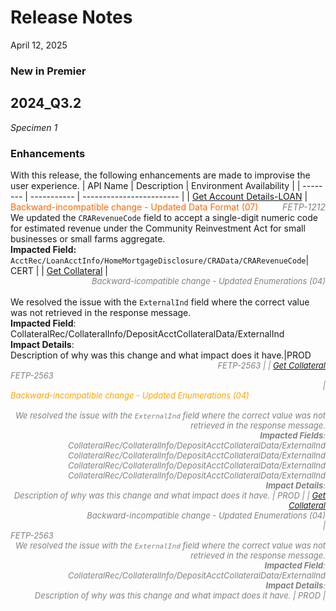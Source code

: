 # Release Notes

<!-- 
type: tab 
titles: Premier
-->
 April 12, 2025
 <!-- display of the adding JIRA IDs  -->
  ### New in Premier
## 2024_Q3.2
_Specimen 1_
### Enhancements
With this release, the following enhancements are made to improvise the user experience. 
| API Name | Description | Environment Availability |
| -------- | ----------- | ------------------------ |
| <a href="../api/?type=post&path=/acctservice/acctmgmt/accounts/secured" title="Click to open">Get Account Details-LOAN</a> | <span style="color: gray; font-style: italic; display: block; position: relative;"> <span style=" color: #ff6600; font-style: normal; position: absolute; left: 0;">Backward-incompatible change - Updated Data Format (07) </span><span style="position: absolute; right: 0;">FETP-1212 </span></span><br>We updated the `CRARevenueCode` field to accept a single-digit numeric code for estimated revenue under the Community Reinvestment Act for small businesses or small farms aggregate.<br> **Impacted Field:** <br>`AcctRec/LoanAcctInfo/HomeMortgageDisclosure/CRAData/CRARevenueCode`| CERT |
| <a href="../api/?type=post&path=/collateralservice/collateral/collateral/secured" title="Click to open"> Get Collateral</a> |<span style="font-size: small; color: gray; font-style: italic; text-align: right; display: block;">Backward-icompatible change - Updated Enumerations (04)</span><br> We resolved the issue with the ` ExternalInd ` field where the correct value was not retrieved in the response message. <Br> **Impacted Field**: <br> CollateralRec/CollateralInfo/DepositAcctCollateralData/ExternalInd <br> **Impact Details**: <br>Description of why was this change and what impact does it have.|PROD <br><span style="font-size: small; color: gray; font-style: italic; text-align: right; display: block;">FETP-2563 | <!-- FETP-2563 PROD as on 25 Oct 24. -->
|  <a href="../api/?type=post&path=/collateralservice/collateral/collateral/secured" title="Click to open"> Get Collateral</a><br> <span style="font-size: small; color: gray; font-style: italic; text-align: left; display: block;">FETP-2563</span> | <span style="font-size: small; color: orange; font-style: italic; text-align: left; display: block;">Backward-incompatible change - Updated Enumerations (04)</span><br> We resolved the issue with the ` ExternalInd ` field where the correct value was not retrieved in the response message. <Br> **Impacted Fields**: <br> CollateralRec/CollateralInfo/DepositAcctCollateralData/ExternalInd <br> CollateralRec/CollateralInfo/DepositAcctCollateralData/ExternalInd <br> CollateralRec/CollateralInfo/DepositAcctCollateralData/ExternalInd <br> CollateralRec/CollateralInfo/DepositAcctCollateralData/ExternalInd <br> **Impact Details**: <br> Description of why was this change and what impact does it have. | PROD | <!-- <!-- FETP-2563 PROD as on 25 Oct 24. -->
|  <a href="../api/?type=post&path=/collateralservice/collateral/collateral/secured" title="Click to open"> Get Collateral</a> <br> <span style="font-size: small; color: gray; font-style: italic; text-align: right; display: block;">Backward-incompatible change - Updated Enumerations (04) </span> | <span style="font-size: small; color: gray; font-style: italic; text-align: left; display: block;">FETP-2563</span> We resolved the issue with the ` ExternalInd ` field where the correct value was not retrieved in the response message. <Br> **Impacted Field**: <br> CollateralRec/CollateralInfo/DepositAcctCollateralData/ExternalInd <br> **Impact Details**: <br> Description of why was this change and what impact does it have. | PROD | <!-- <!-- FETP-2563 PROD as on 25 Oct 24. -->
<!-- type: tab-end -->
